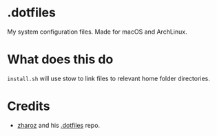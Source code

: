 # .dotfiles

My system configuration files. Made for macOS and  ArchLinux.

# What does this do

`install.sh` will use stow to link files to relevant home folder directories.

# Credits
 - [zharoz](https://github.com/zhaorz) and his [ .dotfiles](https://github.com/zhaorz/.dotfiles) repo.

